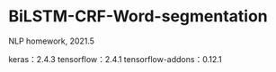 # BiLSTM-CRF-Word-segmentation
NLP homework, 2021.5

keras：2.4.3
tensorflow：2.4.1
tensorflow-addons：0.12.1

